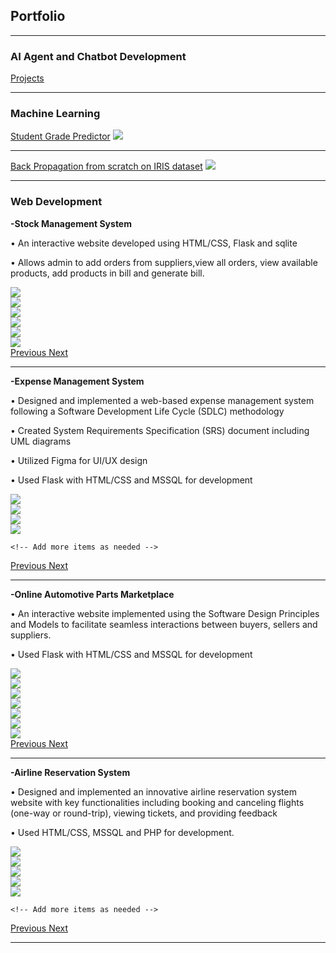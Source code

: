## Portfolio

---

### AI Agent and Chatbot Development 

[Projects](/chatbots)

---

### Machine Learning 

[Student Grade Predictor](/project2)
<img src="images/predictor.PNG"/>

---

[Back Propagation from scratch on IRIS dataset](/project1)
<img src="images/IRIS.PNG"/>

---

### Web Development

**-Stock Management System**

•	An interactive website developed using HTML/CSS, Flask and sqlite

•	Allows admin to add orders from suppliers,view all orders, view available products, add products in bill and generate bill.

<!-- Carousel for Portfolio -->
<div id="carouselStockManagement" class="carousel slide" data-ride="carousel" data-interval="false">
  <div class="carousel-inner">
    <div class="carousel-item active">
      <img src="images/stockManagement1.PNG">
    </div>
    <div class="carousel-item">
      <img  src="images/stockManagement2.PNG" >
    </div>
    <div class="carousel-item">
      <img  src="images/stockManagement3.PNG">
    </div>
      <div class="carousel-item">
      <img  src="images/stockManagement4.PNG">
    </div>
    <div class="carousel-item">
      <img  src="images/stockManagement5.PNG">
    </div>
    <div class="carousel-item">
      <img src="images/stockManagement6.PNG">
    </div>
    <!-- Add more items as needed -->
  </div>
  <a class="carousel-control-prev" href="#carouselStockManagement" role="button" data-slide="prev">
    <span class="carousel-control-prev-icon" aria-hidden="true"></span>
    <span class="sr-only">Previous</span>
  </a>
  <a class="carousel-control-next" href="#carouselStockManagement" role="button" data-slide="next">
    <span class="carousel-control-next-icon" aria-hidden="true"></span>
    <span class="sr-only">Next</span>
  </a>
</div>
<!-- End Carousel -->


---

**-Expense Management System**

•	Designed and implemented a web-based expense management system following a Software Development Life Cycle (SDLC) methodology

•	Created System Requirements Specification (SRS) document including UML diagrams

•	Utilized Figma for UI/UX design 

•	Used Flask with HTML/CSS and MSSQL for development

<!-- Carousel for Portfolio -->
<div id="carouselExpenseManagement" class="carousel slide" data-ride="carousel" data-interval="false">
  <div class="carousel-inner">
    <div class="carousel-item active">
      <img src="images/ex1.PNG">
    </div>
    <div class="carousel-item">
      <img  src="images/ex2.PNG" >
    </div>
    <div class="carousel-item">
      <img  src="images/ex8.PNG">
    </div>
      <div class="carousel-item">
      <img  src="images/ex9.PNG">
    </div>
    
    <!-- Add more items as needed -->
  </div>
  <a class="carousel-control-prev" href="#carouselExpenseManagement" role="button" data-slide="prev">
    <span class="carousel-control-prev-icon" aria-hidden="true"></span>
    <span class="sr-only">Previous</span>
  </a>
  <a class="carousel-control-next" href="#carouselExpenseManagement" role="button" data-slide="next">
    <span class="carousel-control-next-icon" aria-hidden="true"></span>
    <span class="sr-only">Next</span>
  </a>
</div>
<!-- End Carousel -->

---

**-Online Automotive Parts Marketplace**

•	An interactive website implemented using the Software Design Principles and Models to facilitate seamless interactions between buyers, sellers and suppliers.

•	Used Flask with HTML/CSS and MSSQL for development

<!-- Carousel for Portfolio -->
<div id="carouselAutomotiveParts" class="carousel slide" data-ride="carousel" data-interval="false">
  <div class="carousel-inner">
    <div class="carousel-item active">
      <img src="images/sda1.PNG">
    </div>
    <div class="carousel-item">
      <img  src="images/sda2.PNG" >
    </div>
    <div class="carousel-item">
      <img  src="images/sda3.PNG">
    </div>
      <div class="carousel-item">
      <img  src="images/sda4.PNG">
    </div>
    <div class="carousel-item">
      <img  src="images/sda5.PNG">
    </div>
    <div class="carousel-item">
      <img src="images/sda6.PNG">
    </div>
    <div class="carousel-item">
      <img src="images/sda7.PNG">
    </div>
    <!-- Add more items as needed -->
  </div>
  <a class="carousel-control-prev" href="#carouselAutomotiveParts" role="button" data-slide="prev">
    <span class="carousel-control-prev-icon" aria-hidden="true"></span>
    <span class="sr-only">Previous</span>
  </a>
  <a class="carousel-control-next" href="#carouselAutomotiveParts" role="button" data-slide="next">
    <span class="carousel-control-next-icon" aria-hidden="true"></span>
    <span class="sr-only">Next</span>
  </a>
</div>
<!-- End Carousel -->

---

**-Airline Reservation System**

•	Designed and implemented an innovative airline reservation system website with key functionalities including booking and canceling flights (one-way or round-trip), viewing tickets, and providing feedback

•	Used HTML/CSS, MSSQL and PHP for development.

<!-- Carousel for Portfolio -->
<div id="carouselAirlineReservation" class="carousel slide" data-ride="carousel" data-interval="false">
  <div class="carousel-inner">
    <div class="carousel-item active">
      <img src="images/db1.PNG">
    </div>
    <div class="carousel-item">
      <img  src="images/db2.PNG" >
    </div>
    <div class="carousel-item">
      <img  src="images/db3.PNG">
    </div>
      <div class="carousel-item">
      <img  src="images/db4.PNG">
    </div>
    <div class="carousel-item">
      <img  src="images/db5.PNG">
    </div>
    
    <!-- Add more items as needed -->
  </div>
  <a class="carousel-control-prev" href="#carouselAirlineReservation" role="button" data-slide="prev">
    <span class="carousel-control-prev-icon" aria-hidden="true"></span>
    <span class="sr-only">Previous</span>
  </a>
  <a class="carousel-control-next" href="#carouselAirlineReservation" role="button" data-slide="next">
    <span class="carousel-control-next-icon" aria-hidden="true"></span>
    <span class="sr-only">Next</span>
  </a>
</div>
<!-- End Carousel -->

---

